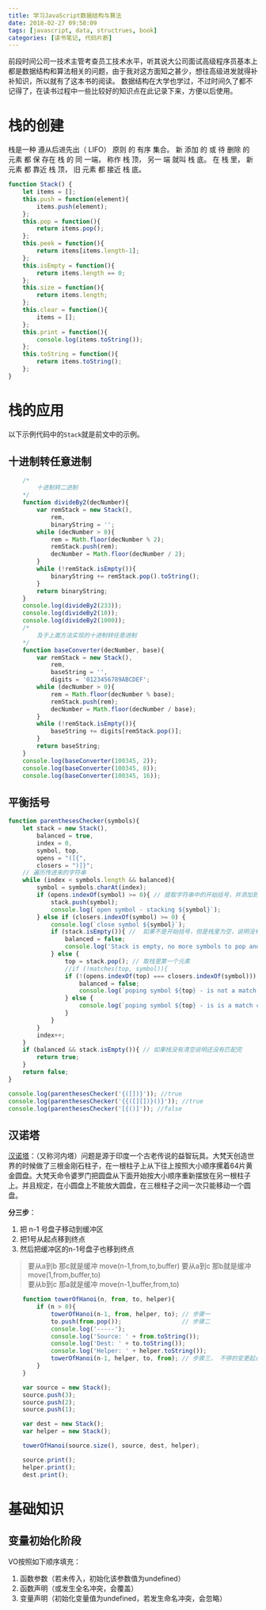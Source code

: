 ```yaml
---
title: 学习JavaScript数据结构与算法
date: 2018-02-27 09:58:09
tags: [javascript, data, structrues, book]
categories: [读书笔记, 代码片断]
---
```


前段时间公司一技术主管考查员工技术水平，听其说大公司面试高级程序员基本上都是数据结构和算法相关的问题，由于我对这方面知之甚少，想往高级进发就得补补知识，所以就有了这本书的阅读。
数据结构在大学也学过，不过时间久了都不记得了，在读书过程中一些比较好的知识点在此记录下来，方便以后使用。

<!-- more --> 
# 栈的创建

栈是一种 遵从后进先出（ LIFO） 原则 的 有序 集合。 新 添加 的 或 待 删除 的 元素 都 保 存在 栈 的 同 一端， 称作 栈 顶， 另一 端 就叫 栈 底。 在 栈 里， 新 元素 都 靠近 栈 顶， 旧 元素 都 接近 栈 底。

```js
function Stack() {
    let items = [];
    this.push = function(element){
        items.push(element);
    };
    this.pop = function(){
        return items.pop();
    };
    this.peek = function(){
        return items[items.length-1];
    };
    this.isEmpty = function(){
        return items.length == 0;
    };
    this.size = function(){
        return items.length;
    };
    this.clear = function(){
        items = [];
    };
    this.print = function(){
        console.log(items.toString());
    };
    this.toString = function(){
        return items.toString();
    };
}
```

# 栈的应用

以下示例代码中的`Stack`就是前文中的示例。

## 十进制转任意进制

```js
    /*
        十进制转二进制
    */
    function divideBy2(decNumber){
        var remStack = new Stack(),
            rem,
            binaryString = '';
        while (decNumber > 0){
            rem = Math.floor(decNumber % 2);
            remStack.push(rem);
            decNumber = Math.floor(decNumber / 2);
        }
        while (!remStack.isEmpty()){
            binaryString += remStack.pop().toString();
        }
        return binaryString;
    }
    console.log(divideBy2(233));
    console.log(divideBy2(10));
    console.log(divideBy2(1000));
    /*
        及于上面方法实现的十进制转任意进制
    */
    function baseConverter(decNumber, base){
        var remStack = new Stack(),
            rem,
            baseString = '',
            digits = '0123456789ABCDEF';
        while (decNumber > 0){
            rem = Math.floor(decNumber % base);
            remStack.push(rem);
            decNumber = Math.floor(decNumber / base);
        }
        while (!remStack.isEmpty()){
            baseString += digits[remStack.pop()];
        }
        return baseString;
    }
    console.log(baseConverter(100345, 2));
    console.log(baseConverter(100345, 8));
    console.log(baseConverter(100345, 16));
```

## 平衡括号

```js
function parenthesesChecker(symbols){
    let stack = new Stack(),
        balanced = true,
        index = 0,
        symbol, top,
        opens = "([{",
        closers = ")]}";
    // 遍历传进来的字符串
    while (index < symbols.length && balanced){
        symbol = symbols.charAt(index); 
        if (opens.indexOf(symbol) >= 0){ // 提取字符串中的开始括号，并添加到栈里面
            stack.push(symbol);
            console.log(`open symbol - stacking ${symbol}`);
        } else if (closers.indexOf(symbol) >= 0) {
            console.log(`close symbol ${symbol}`);
            if (stack.isEmpty()){ //  如果不是开始括号，但是栈里为空，说明没有括号或者已经匹配完成
                balanced = false;
                console.log('Stack is empty, no more symbols to pop and compare');
            } else {
                top = stack.pop(); // 取栈里第一个元素
                //if (!matches(top, symbol)){
                if (!(opens.indexOf(top) === closers.indexOf(symbol))) { // 判断开始括号和结束括号是否是同一种括号，不是，说明字符串内括号不平衡
                    balanced = false;
                    console.log(`poping symbol ${top} - is not a match compared to ${symbol}`);
                } else {
                    console.log(`poping symbol ${top} - is is a match compared to ${symbol}`);
                }
            }
        }
        index++;
    }
    if (balanced && stack.isEmpty()){ // 如果栈没有清空说明还没有匹配完
        return true;
    }
    return false;
}

console.log(parenthesesChecker('{([])}')); //true
console.log(parenthesesChecker('{{([][])}()}')); //true
console.log(parenthesesChecker('[{()]')); //false
```

## 汉诺塔

[汉诺塔](https://baike.baidu.com/item/%E6%B1%89%E8%AF%BA%E5%A1%94/3468295?fr=aladdin)：（又称河内塔）问题是源于印度一个古老传说的益智玩具。大梵天创造世界的时候做了三根金刚石柱子，在一根柱子上从下往上按照大小顺序摞着64片黄金圆盘。大梵天命令婆罗门把圆盘从下面开始按大小顺序重新摆放在另一根柱子上。并且规定，在小圆盘上不能放大圆盘，在三根柱子之间一次只能移动一个圆盘。

**分三步**：
1. 把 n-1 号盘子移动到缓冲区
2. 把1号从起点移到终点
3. 然后把缓冲区的n-1号盘子也移到终点

> 要从a到b 那c就是缓冲 move(n-1,from,to,buffer) 
> 要从a到c 那b就是缓冲 move(1,from,buffer,to)     
> 要从b到c 那a就是缓冲 move(n-1,buffer,from,to) 

```js
    function towerOfHanoi(n, from, to, helper){
        if (n > 0){
            towerOfHanoi(n-1, from, helper, to); // 步骤一
            to.push(from.pop());                 // 步骤二
            console.log('-----');
            console.log('Source: ' + from.toString());
            console.log('Dest: ' + to.toString());
            console.log('Helper: ' + helper.toString());
            towerOfHanoi(n-1, helper, to, from); // 步骤三， 不停的变更起点终点，缓冲区来达到目的
        }
    }

    var source = new Stack();
    source.push(3);
    source.push(2);
    source.push(1);

    var dest = new Stack();
    var helper = new Stack();

    towerOfHanoi(source.size(), source, dest, helper);

    source.print();
    helper.print();
    dest.print();
```

# 基础知识

## 变量初始化阶段

VO按照如下顺序填充：
1. 函数参数（若未传入，初始化该参数值为undefined）
2. 函数声明（或发生全名冲突，会覆盖）
3. 变量声明（初始化变量值为undefined，若发生命名冲突，会忽略）